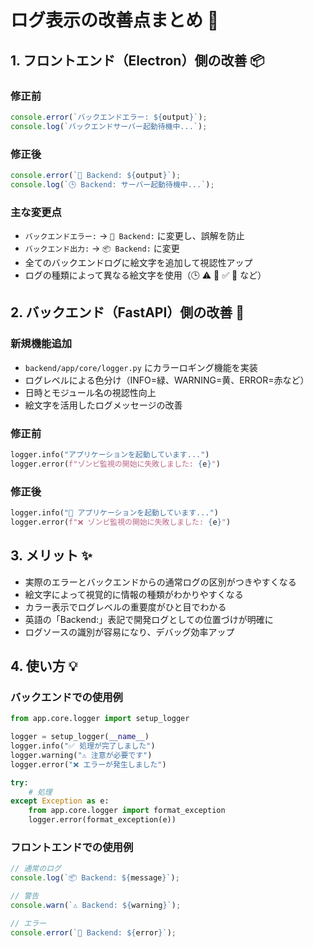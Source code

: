 # ログ表示の改善点まとめ 🐾

## 1. フロントエンド（Electron）側の改善 📦

### 修正前
```javascript
console.error(`バックエンドエラー: ${output}`);
console.log(`バックエンドサーバー起動待機中...`);
```

### 修正後
```javascript
console.error(`🐍 Backend: ${output}`);
console.log(`🕒 Backend: サーバー起動待機中...`);
```

### 主な変更点
- `バックエンドエラー:` → `🐍 Backend:` に変更し、誤解を防止
- `バックエンド出力:` → `📦 Backend:` に変更
- 全てのバックエンドログに絵文字を追加して視認性アップ
- ログの種類によって異なる絵文字を使用（🕒 ⚠️ 🔌 ✅ 🎉 など）

## 2. バックエンド（FastAPI）側の改善 🐍

### 新規機能追加
- `backend/app/core/logger.py` にカラーロギング機能を実装
- ログレベルによる色分け（INFO=緑、WARNING=黄、ERROR=赤など）
- 日時とモジュール名の視認性向上
- 絵文字を活用したログメッセージの改善

### 修正前
```python
logger.info("アプリケーションを起動しています...")
logger.error(f"ゾンビ監視の開始に失敗しました: {e}")
```

### 修正後
```python
logger.info("🚀 アプリケーションを起動しています...")
logger.error(f"❌ ゾンビ監視の開始に失敗しました: {e}")
```

## 3. メリット ✨

- 実際のエラーとバックエンドからの通常ログの区別がつきやすくなる
- 絵文字によって視覚的に情報の種類がわかりやすくなる
- カラー表示でログレベルの重要度がひと目でわかる
- 英語の「Backend:」表記で開発ログとしての位置づけが明確に
- ログソースの識別が容易になり、デバッグ効率アップ

## 4. 使い方 💡

### バックエンドでの使用例
```python
from app.core.logger import setup_logger

logger = setup_logger(__name__)
logger.info("✅ 処理が完了しました")
logger.warning("⚠️ 注意が必要です")
logger.error("❌ エラーが発生しました")

try:
    # 処理
except Exception as e:
    from app.core.logger import format_exception
    logger.error(format_exception(e))
```

### フロントエンドでの使用例
```javascript
// 通常のログ
console.log(`📦 Backend: ${message}`);

// 警告
console.warn(`⚠️ Backend: ${warning}`);

// エラー
console.error(`🐍 Backend: ${error}`);
``` 